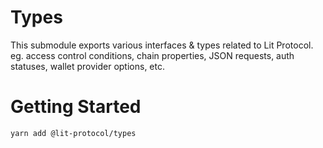 # Types

This submodule exports various interfaces & types related to Lit Protocol. eg. access control conditions, chain properties, JSON requests, auth statuses, wallet provider options, etc.

# Getting Started

```
yarn add @lit-protocol/types
```
